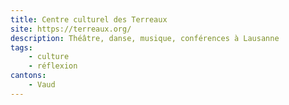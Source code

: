 ```yaml
---
title: Centre culturel des Terreaux
site: https://terreaux.org/
description: Théâtre, danse, musique, conférences à Lausanne
tags:
    - culture
    - réflexion
cantons: 
    - Vaud
---
```

